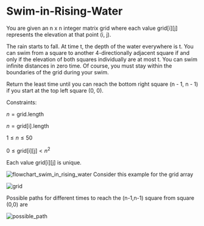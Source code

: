 # Swim-in-Rising-Water

You are given an n x n integer matrix grid where each value grid[i][j] represents the elevation at that point (i, j).

The rain starts to fall. At time t, the depth of the water everywhere is t. You can swim from a square to another 4-directionally adjacent square if and only if the elevation of both squares individually are at most t. You can swim infinite distances in zero time. Of course, you must stay within the boundaries of the grid during your swim.

Return the least time until you can reach the bottom right square (n - 1, n - 1) if you start at the top left square (0, 0).

Constraints:

$n = \text{grid.length}$

$n = \text{grid[i].length}$

$1 \le n \le 50$

$0 \le \text{grid[i][j]} < n^2$

Each value grid[i][j] is unique.

![flowchart_swim_in_rising_water](https://github.com/ParvinBayati/Swim-in-Rising-Water/assets/91033182/1667bda5-d231-49e1-8d4d-fb4434b7fcfd)
Consider this example for the grid array

![grid](https://github.com/ParvinBayati/Swim-in-Rising-Water/assets/91033182/30fbc426-725d-47c5-aab4-a7359df92aab)


Possible paths for different times to reach the (n-1,n-1) square from square (0,0) are

![possible_path](https://github.com/ParvinBayati/Swim-in-Rising-Water/assets/91033182/1bca6986-3da1-4b39-b1b6-75dd869ccd4d)

